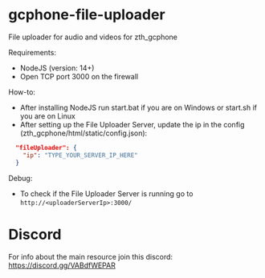 # gcphone-file-uploader
File uploader for audio and videos for zth_gcphone

Requirements:
  - NodeJS (version: 14+)
  - Open TCP port 3000 on the firewall

How-to:
  - After installing NodeJS run start.bat if you are on Windows or start.sh if you are on Linux
  - After setting up the File Uploader Server, update the ip in the config (zth_gcphone/html/static/config.json):
  ```json
    "fileUploader": {
      "ip": "TYPE_YOUR_SERVER_IP_HERE"
    }
  ```

Debug:
  - To check if the File Uploader Server is running go to `http://<uploaderServerIp>:3000/`

# Discord
For info about the main resource join this discord: https://discord.gg/VABdfWEPAR
